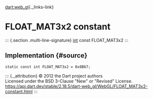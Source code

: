 [dart:web\_gl](../../dart-web_gl/dart-web_gl-library){._links-link}

FLOAT\_MAT3x2 constant
======================

::: {.section .multi-line-signature}
[int](../../dart-core/int-class) const FLOAT\_MAT3x2
:::

Implementation {#source}
--------------

``` {.language-dart data-language="dart"}
static const int FLOAT_MAT3x2 = 0x8B67;
```

::: {._attribution}
© 2012 the Dart project authors\
Licensed under the BSD 3-Clause \"New\" or \"Revised\" License.\
<https://api.dart.dev/stable/2.18.5/dart-web_gl/WebGL/FLOAT_MAT3x2-constant.html>
:::
